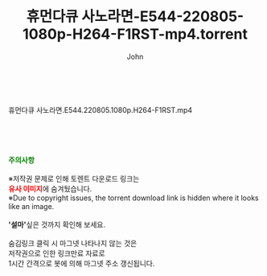 ﻿---
layout: post
title:  "휴먼다큐 사노라면-E544-220805-1080p-H264-F1RST-mp4.torrent"
author: John
categories: [ 방송/음악 ]
tags: [  ]
image:  
description: "휴먼다큐 사노라면-E544-220805-1080p-H264-F1RST-mp4 torrent 정보 공유"
toc: true
toc_sticky: true
---

<br>
<div class="view-img">
<a class="view_image" href="https://torrentmobile60.com/bbs/view_image.php?fn=%2Fdata%2Ffile%2Fmusic%2F1742003963_FDdgJZRq_551902b3a510f89e370be137f1d8a136a962d353.jpg" target="_blank"><img alt="" class="img-tag" content="https://torrentmobile60.com/data/file/music/1742003963_FDdgJZRq_551902b3a510f89e370be137f1d8a136a962d353.jpg" itemprop="image" src="https://torrentmobile60.com/data/file/music/thumb-1742003963_FDdgJZRq_551902b3a510f89e370be137f1d8a136a962d353_835x2260.jpg"/></a></div><div class="view-content" itemprop="description">
<p>휴먼다큐 사노라면.E544.220805.1080p.H264-F1RST.mp4<br/></p> </div>
    
<br><br><br>
<p data-ke-size="size16"><b><span style="color: green;">주의사항</span></b><br /><br />※저작권 문제로 인해 토렌트 다운로드 링크는<br /><b><span style="color: red;">유사 이미지</span></b>에 숨겨뒀습니다.<br />※Due to copyright issues, the torrent download link is hidden where it looks like an image.<br /><br /><b>'설마'</b>싶은 것까지 확인해 보세요.<br /><br />숨김링크 클릭 시 마그넷 나타나지 않는 것은<br />저작권으로 인한 링크만료 자료로<br />1시간 간격으로 봇에 의해 마그넷 주소 갱신됩니다.</p>

